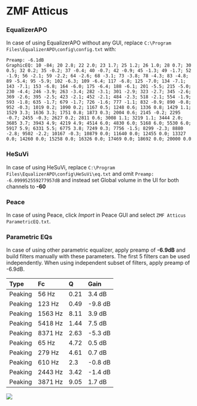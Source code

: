 # ZMF Atticus

### EqualizerAPO
In case of using EqualizerAPO without any GUI, replace `C:\Program Files\EqualizerAPO\config\config.txt`
with:
```
Preamp: -6.1dB
GraphicEQ: 10 -84; 20 2.8; 22 2.0; 23 1.7; 25 1.2; 26 1.0; 28 0.7; 30 0.5; 32 0.2; 35 -0.2; 37 -0.4; 40 -0.7; 42 -0.9; 45 -1.3; 49 -1.7; 52 -1.9; 56 -2.1; 59 -2.2; 64 -2.6; 68 -3.1; 73 -3.8; 78 -4.3; 83 -4.8; 89 -5.4; 95 -5.9; 102 -6.3; 109 -6.4; 117 -6.8; 125 -7.0; 134 -7.1; 143 -7.1; 153 -6.8; 164 -6.0; 175 -6.4; 188 -6.1; 201 -5.5; 215 -5.0; 230 -4.4; 246 -3.9; 263 -3.4; 282 -3.1; 301 -2.9; 323 -2.7; 345 -2.6; 369 -2.6; 395 -2.5; 423 -2.1; 452 -2.1; 484 -2.3; 518 -2.1; 554 -1.9; 593 -1.8; 635 -1.7; 679 -1.7; 726 -1.6; 777 -1.1; 832 -0.9; 890 -0.8; 952 -0.3; 1019 0.2; 1090 0.2; 1167 0.5; 1248 0.6; 1336 0.8; 1429 1.1; 1529 3.3; 1636 3.3; 1751 0.8; 1873 0.3; 2004 0.6; 2145 -0.2; 2295 -0.7; 2455 -0.3; 2627 0.2; 2811 0.6; 3008 1.1; 3219 1.1; 3444 2.0; 3685 3.7; 3943 4.9; 4219 4.9; 4514 6.0; 4830 6.0; 5168 6.0; 5530 6.0; 5917 5.9; 6331 5.5; 6775 3.8; 7249 0.3; 7756 -1.5; 8299 -2.3; 8880 -2.8; 9502 -2.2; 10167 -0.3; 10879 0.0; 11640 0.0; 12455 0.0; 13327 0.0; 14260 0.0; 15258 0.0; 16326 0.0; 17469 0.0; 18692 0.0; 20000 0.0
```

### HeSuVi
In case of using HeSuVi, replace `C:\Program Files\EqualizerAPO\config\HeSuVi\eq.txt` and omit `Preamp:
-6.099952559277957dB` and instead set Global volume in the UI for both channels to **-60**

### Peace
In case of using Peace, click *Import* in Peace GUI and select `ZMF Atticus ParametricEQ.txt`.

### Parametric EQs
In case of using other parametric equalizer, apply preamp of **-6.9dB** and build filters manually
with these parameters. The first 5 filters can be used independently.
When using independent subset of filters, apply preamp of -6.9dB.

| Type    | Fc      |    Q | Gain    |
|:--------|:--------|:-----|:--------|
| Peaking | 56 Hz   | 0.21 | 3.4 dB  |
| Peaking | 123 Hz  | 0.49 | -9.8 dB |
| Peaking | 1563 Hz | 8.11 | 3.9 dB  |
| Peaking | 5418 Hz | 1.44 | 7.5 dB  |
| Peaking | 8371 Hz | 2.63 | -5.3 dB |
| Peaking | 65 Hz   | 4.72 | 0.5 dB  |
| Peaking | 279 Hz  | 4.61 | 0.7 dB  |
| Peaking | 610 Hz  | 2.3  | -0.8 dB |
| Peaking | 2443 Hz | 3.42 | -1.4 dB |
| Peaking | 3871 Hz | 9.05 | 1.7 dB  |

![](https://raw.githubusercontent.com/jaakkopasanen/AutoEq/master/results/innerfidelity/sbaf-serious/ZMF%20Atticus/ZMF%20Atticus.png)
